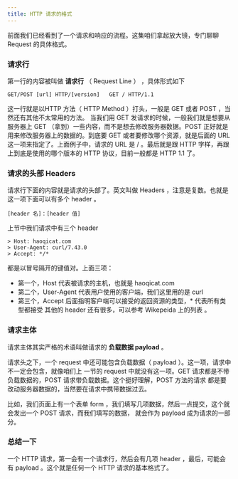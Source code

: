 ```yaml
---
title: HTTP 请求的格式
---
```


前面我们已经看到了一个请求和响应的流程。这集咱们拿起放大镜，专门聊聊 Request 的具体格式。

### 请求行

第一行的内容被叫做 **请求行** （ Request Line ） ，具体形式如下

```
GET/POST [url] HTTP/[version]   GET / HTTP/1.1
```

这一行就是以HTTP 方法（ HTTP Method ）打头，一般是 GET 或者 POST ，当然还有其他不太常用的方法。 当我们用 GET 发请求的时候，一般我们就是想要从服务器上 GET （拿到）一些内容，而不是想去修改服务器数据。POST 正好就是用来修改服务器上的数据的。到底要 GET 或者要修改哪个资源，就是后面的 URL 这一项来指定了。上面例子中，请求的 URL 是 / 。最后就是跟 HTTP 字样，再跟上到底是使用的哪个版本的 HTTP 协议，目前一般都是 HTTP 1.1 了。

### 请求的头部 Headers

请求行下面的内容就是请求的头部了。英文叫做 Headers ，注意是复数。也就是这一项下面可以有多个 header 。

```
[header 名]：[header 值]

```
上节中我们请求中有三个 header

```
> Host: haoqicat.com
> User-Agent: curl/7.43.0
> Accept: */*
```
都是以冒号隔开的键值对。上面三项：

- 第一个，Host 代表被请求的主机，也就是 haoqicat.com
- 第二个，User-Agent 代表用户使用的客户端，我们这里用的是 curl
- 第三个，Accept 后面指明客户端可以接受的返回资源的类型，* 代表所有类型都接受
其他的 header 还有很多，可以参考 Wikepeida 上的列表 。

### 请求主体

请求主体其实严格的术语叫做请求的 **负载数据 payload**  。

请求头之下，一个 request 中还可能包含负载数据（ payload ）。这一项，请求中不一定会包含，就像咱们上 一节的 request 中就没有这一项。GET 请求都是不带负载数据的，POST 请求带负载数据。这个挺好理解，POST 方法的请求 都是要改动服务器数据的，当然要在请求中携带数据过去。

比如，我们页面上有一个表单 form ，我们填写几项数据，然后一点提交，这个就会发出一个 POST 请求，而我们填写的数据， 就会作为 payload 成为请求的一部分。

### 总结一下

一个 HTTP 请求，第一会有一个请求行，然后会有几项 header ，最后，可能会有 payload 。这个就是任何一个 HTTP 请求的基本格式了。
